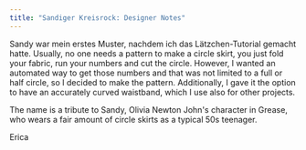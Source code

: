 ```yaml
---
title: "Sandiger Kreisrock: Designer Notes"
---
```


Sandy war mein erstes Muster, nachdem ich das Lätzchen-Tutorial gemacht hatte. Usually, no one needs a pattern to make a circle skirt, you just fold your fabric, run your numbers and cut the circle. However, I wanted an automated way to get those numbers and that was not limited to a full or half circle, so I decided to make the pattern. Additionally, I gave it the option to have an accurately curved waistband, which I use also for other projects.

The name is a tribute to Sandy, Olivia Newton John's character in Grease, who wears a fair amount of circle skirts as a typical 50s teenager.

Erica


